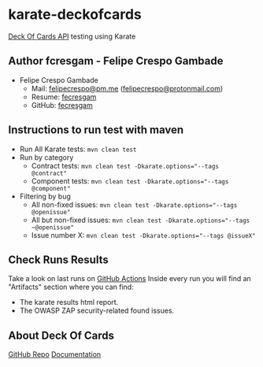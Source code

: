 # karate-deckofcards
[Deck Of Cards API](https://deckofcardsapi.com/) testing using Karate

## Author fcresgam - Felipe Crespo Gambade
- Felipe Crespo Gambade
    - Mail: [felipecrespo@pm.me](mailto:felipecrespo@pm.me) ([felipecrespo@protonmail.com](mailto:felipecrespo@protonmail.com))
    - Resume: [fecresgam](https://github.com/fecresgam/felipe-crespo-resume)
    - GitHub: [fecresgam](https://github.com/fecresgam)

## Instructions to run test with maven
- Run All Karate tests: `mvn clean test`
- Run by category
  - Contract tests: `mvn clean test -Dkarate.options="--tags @contract"`
  - Component tests: `mvn clean test -Dkarate.options="--tags @component"`
- Filtering by bug
  - All non-fixed issues: `mvn clean test -Dkarate.options="--tags @openissue"`
  - All but non-fixed issues: `mvn clean test -Dkarate.options="--tags ~@openissue"`
  - Issue number X: `mvn clean test -Dkarate.options="--tags @issueX"`


## Check Runs Results
Take a look on last runs on [GitHub Actions](https://github.com/fecresgam/karate-deckofcards/actions)
Inside every run you will find an "Artifacts" section where you can find:
- The karate results html report.
- The OWASP ZAP security-related found issues. 

## About Deck Of Cards
[GitHub Repo](https://github.com/crobertsbmw/deckofcards)
[Documentation](https://deckofcardsapi.com/)
